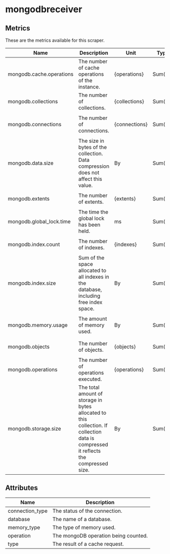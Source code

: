 [comment]: <> (Code generated by mdatagen. DO NOT EDIT.)

# mongodbreceiver

## Metrics

These are the metrics available for this scraper.

| Name | Description | Unit | Type | Attributes |
| ---- | ----------- | ---- | ---- | ---------- |
| mongodb.cache.operations | The number of cache operations of the instance. | {operations} | Sum(Int) | <ul> <li>type</li> </ul> |
| mongodb.collections | The number of collections. | {collections} | Sum(Int) | <ul> <li>database</li> </ul> |
| mongodb.connections | The number of connections. | {connections} | Sum(Int) | <ul> <li>database</li> <li>connection_type</li> </ul> |
| mongodb.data.size | The size in bytes of the collection. Data compression does not affect this value. | By | Sum(Int) | <ul> <li>database</li> </ul> |
| mongodb.extents | The number of extents. | {extents} | Sum(Int) | <ul> <li>database</li> </ul> |
| mongodb.global_lock.time | The time the global lock has been held. | ms | Sum(Int) | <ul> </ul> |
| mongodb.index.count | The number of indexes. | {indexes} | Sum(Int) | <ul> <li>database</li> </ul> |
| mongodb.index.size | Sum of the space allocated to all indexes in the database, including free index space. | By | Sum(Int) | <ul> <li>database</li> </ul> |
| mongodb.memory.usage | The amount of memory used. | By | Sum(Int) | <ul> <li>database</li> <li>memory_type</li> </ul> |
| mongodb.objects | The number of objects. | {objects} | Sum(Int) | <ul> <li>database</li> </ul> |
| mongodb.operations | The number of operations executed. | {operations} | Sum(Int) | <ul> <li>operation</li> </ul> |
| mongodb.storage.size | The total amount of storage in bytes allocated to this collection. If collection data is compressed it reflects the compressed size.  | By | Sum(Int) | <ul> <li>database</li> </ul> |

## Attributes

| Name | Description |
| ---- | ----------- |
| connection_type | The status of the connection. |
| database | The name of a database. |
| memory_type | The type of memory used. |
| operation | The mongoDB operation being counted. |
| type | The result of a cache request. |
